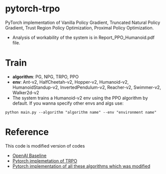 # pytorch-trpo
PyTorch implementation of Vanilla Policy Gradient, Truncated Natural Policy Gradient, Trust Region Policy Optimization, Proximal Policy Optimization.
* Analysis of workability of the system is in Report_PPO_Humanoid.pdf file.

# Train
* **algorithm**: PG, NPG, TRPO, PPO
* **env**: Ant-v2, HalfCheetah-v2, Hopper-v2, Humanoid-v2, HumanoidStandup-v2, InvertedPendulum-v2, Reacher-v2, Swimmer-v2, Walker2d-v2
* The system trains a Humanoid-v2 env using the PPO algorithm by default. If you wanna specify other envs and algs use:
~~~
python main.py --algorithm "algorithm name" --env "environment name"
~~~

# Reference
This code is modified version of codes
* [OpenAI Baseline](https://github.com/openai/baselines/tree/master/baselines/trpo_mpi)
* [Pytorch implemetation of TRPO](https://github.com/ikostrikov/pytorch-trpo)
* [Pytorch implementation of all these algorithms which was modified](https://github.com/dnddnjs/mujoco-pg)
